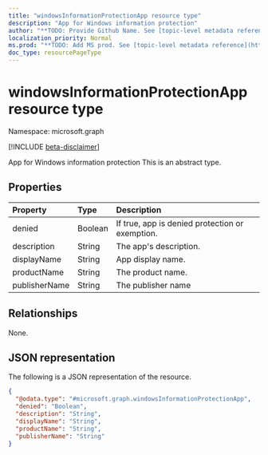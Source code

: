 ```yaml
---
title: "windowsInformationProtectionApp resource type"
description: "App for Windows information protection"
author: "**TODO: Provide Github Name. See [topic-level metadata reference](https://msgo.azurewebsites.net/add/document/guidelines/metadata.html#topic-level-metadata)**"
localization_priority: Normal
ms.prod: "**TODO: Add MS prod. See [topic-level metadata reference](https://msgo.azurewebsites.net/add/document/guidelines/metadata.html#topic-level-metadata)**"
doc_type: resourcePageType
---
```


# windowsInformationProtectionApp resource type

Namespace: microsoft.graph

[!INCLUDE [beta-disclaimer](../../includes/beta-disclaimer.md)]

App for Windows information protection
This is an abstract type.

## Properties
|Property|Type|Description|
|:---|:---|:---|
|denied|Boolean|If true, app is denied protection or exemption.|
|description|String|The app's description.|
|displayName|String|App display name.|
|productName|String|The product name.|
|publisherName|String|The publisher name|

## Relationships
None.

## JSON representation
The following is a JSON representation of the resource.
<!-- {
  "blockType": "resource",
  "@odata.type": "microsoft.graph.windowsInformationProtectionApp"
}
-->
``` json
{
  "@odata.type": "#microsoft.graph.windowsInformationProtectionApp",
  "denied": "Boolean",
  "description": "String",
  "displayName": "String",
  "productName": "String",
  "publisherName": "String"
}
```

